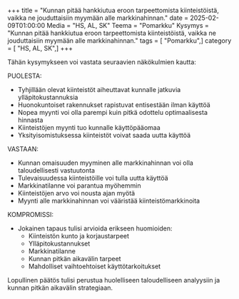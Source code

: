 +++
title = "Kunnan pitää hankkiutua eroon tarpeettomista kiinteistöistä, vaikka ne jouduttaisiin myymään alle markkinahinnan."
date = 2025-02-09T01:00:00
Media = "HS, AL, SK"
Teema = "Pomarkku"
Kysymys = "Kunnan pitää hankkiutua eroon tarpeettomista kiinteistöistä, vaikka ne jouduttaisiin myymään alle markkinahinnan."
tags = [ "Pomarkku",]
category = [ "HS, AL, SK",]
+++

Tähän kysymykseen voi vastata seuraavien näkökulmien kautta:

PUOLESTA:
- Tyhjillään olevat kiinteistöt aiheuttavat kunnalle jatkuvia ylläpitokustannuksia
- Huonokuntoiset rakennukset rapistuvat entisestään ilman käyttöä
- Nopea myynti voi olla parempi kuin pitkä odottelu optimaalisesta hinnasta
- Kiinteistöjen myynti tuo kunnalle käyttöpääomaa
- Yksityisomistuksessa kiinteistöt voivat saada uutta käyttöä

VASTAAN:
- Kunnan omaisuuden myyminen alle markkinahinnan voi olla taloudellisesti vastuutonta
- Tulevaisuudessa kiinteistöille voi tulla uutta käyttöä
- Markkinatilanne voi parantua myöhemmin
- Kiinteistöjen arvo voi nousta ajan myötä
- Myynti alle markkinahinnan voi vääristää kiinteistömarkkinoita

KOMPROMISSI:
- Jokainen tapaus tulisi arvioida erikseen huomioiden:
  * Kiinteistön kunto ja korjaustarpeet
  * Ylläpitokustannukset
  * Markkinatilanne
  * Kunnan pitkän aikavälin tarpeet
  * Mahdolliset vaihtoehtoiset käyttötarkoitukset

Lopullinen päätös tulisi perustua huolelliseen taloudelliseen analyysiin ja kunnan pitkän aikavälin strategiaan.